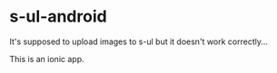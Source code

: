 # s-ul-android

It's supposed to upload images to s-ul but it doesn't work correctly...

This is an ionic app.
